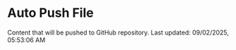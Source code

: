 # Auto Push File

Content that will be pushed to GitHub repository.
Last updated: 09/02/2025, 05:53:06 AM